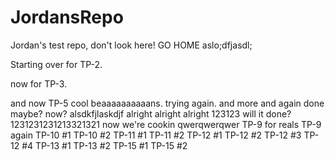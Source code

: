 # JordansRepo
Jordan's test repo, don't look here!
GO HOME aslo;dfjasdl;

Starting over for TP-2.

now for TP-3.

and now TP-5
cool beaaaaaaaaaans.
trying again.
and more
and again
done maybe?
now?
alsdkfjlaskdjf
alright alright alright
123123
will it done?
1231231231213321321
now we're cookin
qwerqwerqwer
TP-9 for reals
TP-9 again
TP-10 #1
TP-10 #2
TP-11 #1
TP-11 #2
TP-12 #1
TP-12 #2
TP-12 #3
TP-12 #4
TP-13 #1
TP-13 #2
TP-15 #1
TP-15 #2